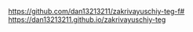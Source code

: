 https://github.com/dan13213211/zakrivayuschiy-teg-f#
https://dan13213211.github.io/zakrivayuschiy-teg
